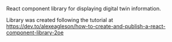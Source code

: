 React component library for displaying digital twin information.

Library was created following the tutorial at https://dev.to/alexeagleson/how-to-create-and-publish-a-react-component-library-2oe